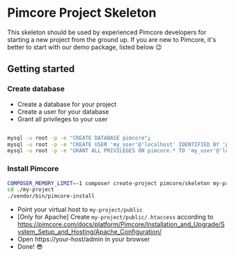 # Pimcore Project Skeleton 

This skeleton should be used by experienced Pimcore developers for starting a new project from the ground up. 
If you are new to Pimcore, it's better to start with our demo package, listed below 😉

## Getting started

### Create database

- Create a database for your project
- Create a user for your database
- Grant all privileges to your user

```bash

mysql -u root -p -e "CREATE DATABASE pimcore";
mysql -u root -p -e "CREATE USER 'my_user'@'localhost' IDENTIFIED BY 'pimcore_password';"
mysql -u root -p -e "GRANT ALL PRIVILEGES ON pimcore.* TO 'my_user'@'localhost';"
```

### Install Pimcore

```bash
COMPOSER_MEMORY_LIMIT=-1 composer create-project pimcore/skeleton my-project
cd ./my-project
./vendor/bin/pimcore-install
```

- Point your virtual host to `my-project/public`
- [Only for Apache] Create `my-project/public/.htaccess` according to https://pimcore.com/docs/platform/Pimcore/Installation_and_Upgrade/System_Setup_and_Hosting/Apache_Configuration/ 
- Open https://your-host/admin in your browser
- Done! 😎



